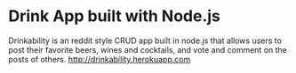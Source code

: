 # Drink App built with Node.js

Drinkability is an reddit style CRUD app built in node.js that allows users to post their favorite beers, wines and cocktails, and vote and comment on the posts of others. http://drinkability.herokuapp.com 
